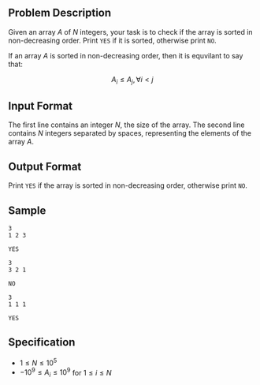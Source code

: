 ## Problem Description

Given an array $A$ of $N$ integers, your task is to check if the array is sorted in non-decreasing order. Print `YES` if it is sorted, otherwise print `NO`.

If an array $A$ is sorted in non-decreasing order, then it is equvilant to say that:

$$
A_i \leq A_j, \forall i \lt j
$$

## Input Format

The first line contains an integer $N$, the size of the array.
The second line contains $N$ integers separated by spaces, representing the elements of the array $A$.

## Output Format

Print `YES` if the array is sorted in non-decreasing order, otherwise print `NO`.

## Sample

```input1
3
1 2 3
```

```output1
YES
```

```input2
3
3 2 1
```

```output2
NO
```

```input3
3
1 1 1
```

```output3
YES
```

## Specification
- $1 \leq N \leq 10^5$
- $-10^9 \leq A_i \leq 10^9$ for $1 \leq i \leq N$
